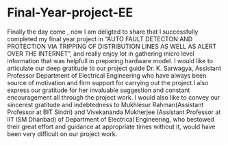 # Final-Year-project-EE
Finally the day come , now I am deligted to share that I successfully completed my final year project  in “AUTO FAULT DETECTON AND PROTECTION VIA TRIPPING OF DISTRIBUTION LINES AS WELL AS ALERT OVER THE INTERNET”,  and really enjoy lot in gathering micro level information that was helpfull in preparing hardware model.   I would like to articulate our deep gratitude to our project guide Dr. K. Sarwagya, Assistant Professor Department of Electrical Engineering  who have always been source of motivation and firm support for carrying out the project.I also express our gratitude for her invaluable suggestion and constant encouragement all through the project work.  I would also like to convey our sincerest gratitude and indebtedness to Mukhlesur Rahman(Assistant Professor at BIT Sindri) and Vivekananda Mukherjee (Assistant Professor at IIT ISM Dhanbad) of Department of Electrical Engineering, who bestowed their great effort and guidance at appropriate times without it, would have been very difficult on our project work.
